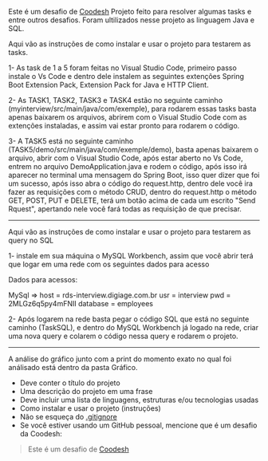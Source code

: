 Este é um desafio de [Coodesh](https://coodesh.com/)
Projeto feito para resolver algumas tasks e entre outros desafios.
Foram ultilizados nesse projeto as linguagem Java e SQL.

Aqui vão as instruções de como instalar e usar o projeto para testarem as tasks.

1- As task de 1 a 5 foram feitas no Visual Studio Code, primeiro passo instale o Vs Code e dentro dele instalem as seguintes extenções
Spring Boot Extension Pack, Extension Pack for Java e HTTP Client.

2- As TASK1, TASK2, TASK3 e TASK4 estão no seguinte caminho (myinterview/src/main/java/com/exemple), para rodarem essas tasks
basta apenas baixarem os arquivos, abrirem com o Visual Studio Code com as extenções instaladas, e assim vai estar pronto para
rodarem o código.

3- A TASK5 está no seguinte caminho (TASK5/demo/src/main/java/com/exemple/demo), basta apenas baixarem o arquivo, abrir com o Visual Studio Code,
após estar aberto no Vs Code, entrem no arquivo DemoApplication.java e rodem o código, após isso irá aparecer no terminal uma mensagem do Spring Boot,
isso quer dizer que foi um sucesso, após isso abra o código do request.http, dentro dele você ira fazer as requisições com o método CRUD, dentro do
request.http o método GET, POST, PUT e DELETE, terá um botão acima de cada um escrito "Send Rquest", apertando nele você fará todas as requisição de
que precisar.

-----------------------------------------------------------------------------------------------------------------------------------------------------------

Aqui vão as instruções de como instalar e usar o projeto para testarem as query no SQL

1- instale em sua máquina o MySQL Workbench, assim que você abrir terá que logar em uma rede com os seguintes dados para acesso

Dados para acessos:

MySql =>
host = rds-interview.digiage.com.br
usr = interview
pwd = 2MLGz6q5py4mFNII
database = employees

2- Após logarem na rede basta pegar o código SQL que está no seguinte caminho (TaskSQL), e dentro do MySQL Workbench já logado na rede, criar uma nova query 
e colarem o código nessa query e rodarem o projeto.

------------------------------------------------------------------------------------------------------------------------------------------------------------

A análise do gráfico junto com a print do momento exato no qual foi análisado está dentro da pasta Gráfico.







- Deve conter o título do projeto
- Uma descrição do projeto em uma frase
- Deve incluir uma lista de linguagens, estruturas e/ou tecnologias usadas
- Como instalar e usar o projeto (instruções)
- Não se esqueça do [.gitignore](https://www.toptal.com/developers/gitignore)
- Se você estiver usando um GitHub pessoal, mencione que é um desafio da Coodesh:

> Este é um desafio de [Coodesh](https://coodesh.com/)
